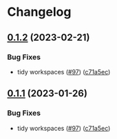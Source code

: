 # Changelog

## [0.1.2](https://github.com/thomaspoignant/open-feature-golang-sdk-contrib/compare/hooks/validator-v0.1.1...hooks/validator/v0.1.2) (2023-02-21)


### Bug Fixes

* tidy workspaces ([#97](https://github.com/thomaspoignant/open-feature-golang-sdk-contrib/issues/97)) ([c71a5ec](https://github.com/thomaspoignant/open-feature-golang-sdk-contrib/commit/c71a5ec7686ec0572bb47f17dbca7e0ec48252d7))

## [0.1.1](https://github.com/open-feature/go-sdk-contrib/compare/hooks/validator-v0.1.0...hooks/validator/v0.1.1) (2023-01-26)


### Bug Fixes

* tidy workspaces ([#97](https://github.com/open-feature/go-sdk-contrib/issues/97)) ([c71a5ec](https://github.com/open-feature/go-sdk-contrib/commit/c71a5ec7686ec0572bb47f17dbca7e0ec48252d7))
